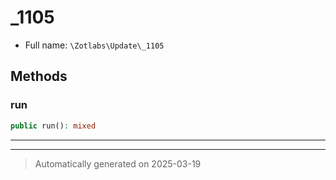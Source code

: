 
# _1105





* Full name: `\Zotlabs\Update\_1105`




## Methods


### run



```php
public run(): mixed
```












***


***
> Automatically generated on 2025-03-19
